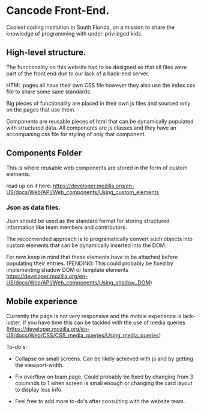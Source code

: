 # Cancode Front-End.

Coolest coding institution in South Florida, on a mission to share the knowledge of programming with under-privileged kids.


## High-level structure.

The functionality on this website had to be designed so that all files were part of the front end due to our lack of a back-end server.

HTML pages all have their own CSS file however they also use the index.css file to share some sane standards.

Big pieces of functionality are placed in their own js files and sourced only on the pages that use them.

Components are reusable pieces of html that can be dynamically populated with structured data. All components are js classes and they have an accompaning css file for styling of only that component.


## Components Folder

This is where reusable web components are stored in the form of custom elements. 

read up on it here: https://developer.mozilla.org/en-US/docs/Web/API/Web_components/Using_custom_elements


### Json as data files.

Json should be used as the standard format for storing structured information like team members and contributors.

The reccomended approach is to programatically convert such objects into custom elements that can be dynamically inserted into the DOM.

For now keep in mind that these elements have to be attached before populating their entries. (PENDING: This could probably be fixed by implementing shadow DOM or template elements https://developer.mozilla.org/en-US/docs/Web/API/Web_components/Using_shadow_DOM)

## Mobile experience

Currently the page is not very responsive and the mobile experience is lack-luster. If you have time this can be tackled with the use of media queries (https://developer.mozilla.org/en-US/docs/Web/CSS/CSS_media_queries/Using_media_queries)

To-do's:

- Collapse on small screens.
Can be likely achieved with js and by getting the viewport-width.

- Fix overflow on team page.
Could probably be fixed by changing from 3 columnds to 1 when screen is small enough or changing the card layout to display less info.

- Feel free to add more to-do's after consulting with the website team.


